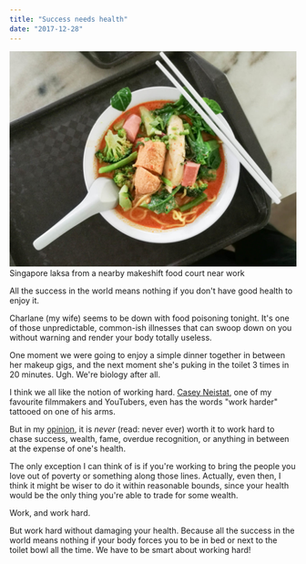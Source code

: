 ```yaml
---
title: "Success needs health"
date: "2017-12-28"
---
```


![](images/20171227-laksa-nickang-blog-1024x768.jpg) Singapore laksa from a nearby makeshift food court near work

All the success in the world means nothing if you don't have good health to enjoy it.

Charlane (my wife) seems to be down with food poisoning tonight. It's one of those unpredictable, common-ish illnesses that can swoop down on you without warning and render your body totally useless.

One moment we were going to enjoy a simple dinner together in between her makeup gigs, and the next moment she's puking in the toilet 3 times in 20 minutes. Ugh. We're biology after all.

I think we all like the notion of working hard. [Casey Neistat](https://www.youtube.com/watch?v=ZexvTZ1sV8U), one of my favourite filmmakers and YouTubers, even has the words "work harder" tattooed on one of his arms.

But in my [opinion](/2016-08-13-unhealthy-work/), it is _never_ (read: never ever) worth it to work hard to chase success, wealth, fame, overdue recognition, or anything in between at the expense of one's health.

The only exception I can think of is if you're working to bring the people you love out of poverty or something along those lines. Actually, even then, I think it might be wiser to do it within reasonable bounds, since your health would be the only thing you're able to trade for some wealth.

Work, and work hard.

But work hard without damaging your health. Because all the success in the world means nothing if your body forces you to be in bed or next to the toilet bowl all the time. We have to be smart about working hard!
